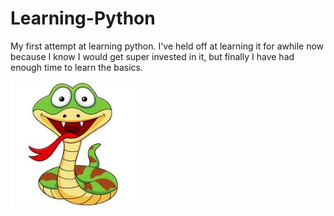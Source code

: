 # Learning-Python
My first attempt at learning python. I've held off at learning it for awhile now because I know I would get super invested in it, but finally I have had enough time to learn the basics.

<img src = "image/python_cartoon.jpg" width = "200" height = "200">
